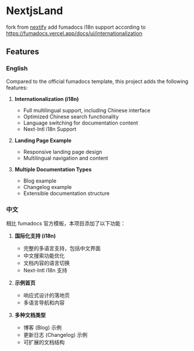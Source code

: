 # NextjsLand

fork from [nextify](https://github.com/frontendweb3/nextify) add fumadocs i18n support according to 
https://fumadocs.vercel.app/docs/ui/internationalization

## Features

### English

Compared to the official fumadocs template, this project adds the following features:

1. **Internationalization (i18n)**
   - Full multilingual support, including Chinese interface
   - Optimized Chinese search functionality
   - Language switching for documentation content
   - Next-Intl i18n Support

2. **Landing Page Example**
   - Responsive landing page design
   - Multilingual navigation and content

3. **Multiple Documentation Types**
   - Blog example
   - Changelog example
   - Extensible documentation structure

### 中文

相比 fumadocs 官方模板，本项目添加了以下功能：

1. **国际化支持 (i18n)**
   - 完整的多语言支持，包括中文界面
   - 中文搜索功能优化
   - 文档内容的语言切换
   - Next-Intl i18n 支持

2. **示例首页**
   - 响应式设计的落地页
   - 多语言导航和内容

3. **多种文档类型**
   - 博客 (Blog) 示例
   - 更新日志 (Changelog) 示例
   - 可扩展的文档结构